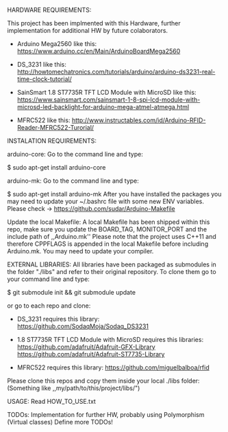 HARDWARE REQUIREMENTS:

This project has been implmented with this Hardware, further implementation
for additional HW by future colaborators.

- Arduino Mega2560 like this:
          https://www.arduino.cc/en/Main/ArduinoBoardMega2560

- DS_3231 like this:
          http://howtomechatronics.com/tutorials/arduino/arduino-ds3231-real-time-clock-tutorial/

- SainSmart 1.8 ST7735R TFT LCD Module with MicroSD like this:
          https://www.sainsmart.com/sainsmart-1-8-spi-lcd-module-with-microsd-led-backlight-for-arduino-mega-atmel-atmega.html

- MFRC522 like this:
          http://www.instructables.com/id/Arduino-RFID-Reader-MFRC522-Turorial/

INSTALATION REQUIREMENTS:

arduino-core:
Go to the command line and type:

$ sudo apt-get install arduino-core

arduino-mk:
Go to the command line and type:

$ sudo apt-get install arduino-mk
After you have installed the packages you may need to update your ~/.bashrc file with some new ENV variables.
Please check -> https://github.com/sudar/Arduino-Makefile

Update the local Makefile:
A local Makefile has been shipped within this repo, make sure you update the BOARD_TAG, MONITOR_PORT and the include path of ,,Arduino.mk''
Please note that the project uses C++11 and therefore CPPFLAGS is appended in the local Makefile before including Arduino.mk.
You may need to update your compiler.

EXTERNAL LIBRARIES:
All libraries have been packaged as submodules in the folder "./libs" and refer
to their original repository. To clone them go to your command line and type:

$ git submodule init && git submodule update

or go to each repo and clone:

- DS_3231 requires this library:
          https://github.com/SodaqMoja/Sodaq_DS3231

- 1.8 ST7735R TFT LCD Module with MicroSD requires this libraries:
          https://github.com/adafruit/Adafruit-GFX-Library
          https://github.com/adafruit/Adafruit-ST7735-Library

- MFRC522 requires this library:
          https://github.com/miguelbalboa/rfid

Please clone this repos and copy them inside your local ./libs folder:
(Something like ,,my/path/to/this/project/libs/")

USAGE:
Read HOW_TO_USE.txt

TODOs:
Implementation for further HW, probably using Polymorphism (Virtual classes)
Define more TODOs!
